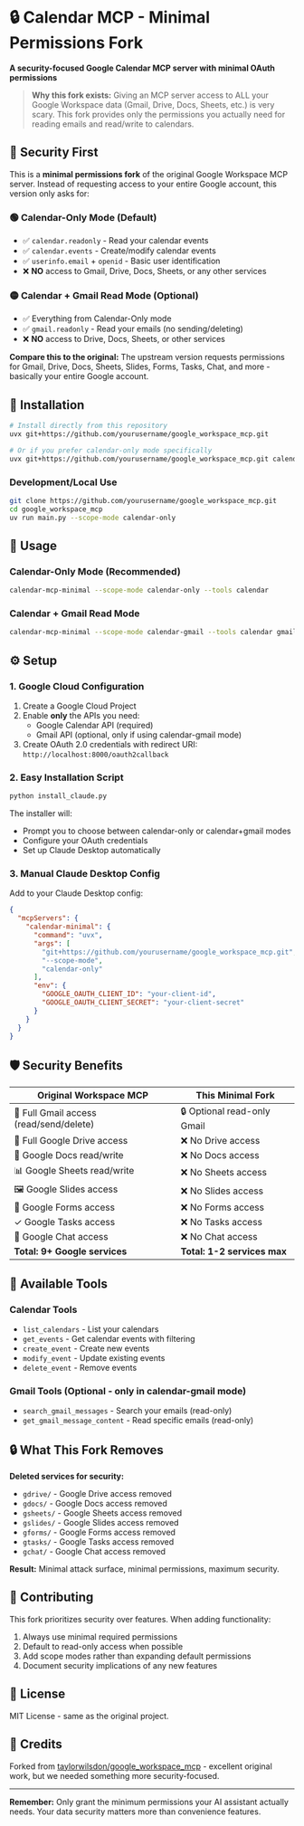 # 🔒 Calendar MCP - Minimal Permissions Fork

**A security-focused Google Calendar MCP server with minimal OAuth permissions**

> **Why this fork exists:** Giving an MCP server access to ALL your Google Workspace data (Gmail, Drive, Docs, Sheets, etc.) is very scary. This fork provides only the permissions you actually need for reading emails and read/write to calendars.

## 🚨 Security First

This is a **minimal permissions fork** of the original Google Workspace MCP server. Instead of requesting access to your entire Google account, this version only asks for:

### 🟢 Calendar-Only Mode (Default)

- ✅ `calendar.readonly` - Read your calendar events
- ✅ `calendar.events` - Create/modify calendar events
- ✅ `userinfo.email` + `openid` - Basic user identification
- ❌ **NO** access to Gmail, Drive, Docs, Sheets, or any other services

### 🟡 Calendar + Gmail Read Mode (Optional)

- ✅ Everything from Calendar-Only mode
- ✅ `gmail.readonly` - Read your emails (no sending/deleting)
- ❌ **NO** access to Drive, Docs, Sheets, or other services

**Compare this to the original:** The upstream version requests permissions for Gmail, Drive, Docs, Sheets, Slides, Forms, Tasks, Chat, and more - basically your entire Google account.

## 🚀 Installation

```bash
# Install directly from this repository
uvx git+https://github.com/yourusername/google_workspace_mcp.git

# Or if you prefer calendar-only mode specifically
uvx git+https://github.com/yourusername/google_workspace_mcp.git calendar-mcp-minimal --scope-mode calendar-only
```

### Development/Local Use

```bash
git clone https://github.com/yourusername/google_workspace_mcp.git
cd google_workspace_mcp
uv run main.py --scope-mode calendar-only
```

## 🔧 Usage

### Calendar-Only Mode (Recommended)

```bash
calendar-mcp-minimal --scope-mode calendar-only --tools calendar
```

### Calendar + Gmail Read Mode

```bash
calendar-mcp-minimal --scope-mode calendar-gmail --tools calendar gmail
```

## ⚙️ Setup

### 1. Google Cloud Configuration

1. Create a Google Cloud Project
2. Enable **only** the APIs you need:
   - Google Calendar API (required)
   - Gmail API (optional, only if using calendar-gmail mode)
3. Create OAuth 2.0 credentials with redirect URI: `http://localhost:8000/oauth2callback`

### 2. Easy Installation Script

```bash
python install_claude.py
```

The installer will:

- Prompt you to choose between calendar-only or calendar+gmail modes
- Configure your OAuth credentials
- Set up Claude Desktop automatically

### 3. Manual Claude Desktop Config

Add to your Claude Desktop config:

```json
{
  "mcpServers": {
    "calendar-minimal": {
      "command": "uvx",
      "args": [
        "git+https://github.com/yourusername/google_workspace_mcp.git",
        "--scope-mode",
        "calendar-only"
      ],
      "env": {
        "GOOGLE_OAUTH_CLIENT_ID": "your-client-id",
        "GOOGLE_OAUTH_CLIENT_SECRET": "your-client-secret"
      }
    }
  }
}
```

## 🛡️ Security Benefits

| Original Workspace MCP                  | This Minimal Fork           |
| --------------------------------------- | --------------------------- |
| 📧 Full Gmail access (read/send/delete) | 🔒 Optional read-only Gmail |
| 📁 Full Google Drive access             | ❌ No Drive access          |
| 📄 Google Docs read/write               | ❌ No Docs access           |
| 📊 Google Sheets read/write             | ❌ No Sheets access         |
| 🖼️ Google Slides access                 | ❌ No Slides access         |
| 📝 Google Forms access                  | ❌ No Forms access          |
| ✓ Google Tasks access                   | ❌ No Tasks access          |
| 💬 Google Chat access                   | ❌ No Chat access           |
| **Total: 9+ Google services**           | **Total: 1-2 services max** |

## 🎯 Available Tools

### Calendar Tools

- `list_calendars` - List your calendars
- `get_events` - Get calendar events with filtering
- `create_event` - Create new events
- `modify_event` - Update existing events
- `delete_event` - Remove events

### Gmail Tools (Optional - only in calendar-gmail mode)

- `search_gmail_messages` - Search your emails (read-only)
- `get_gmail_message_content` - Read specific emails (read-only)

## 🔒 What This Fork Removes

**Deleted services for security:**

- `gdrive/` - Google Drive access removed
- `gdocs/` - Google Docs access removed
- `gsheets/` - Google Sheets access removed
- `gslides/` - Google Slides access removed
- `gforms/` - Google Forms access removed
- `gtasks/` - Google Tasks access removed
- `gchat/` - Google Chat access removed

**Result:** Minimal attack surface, minimal permissions, maximum security.

## 🤝 Contributing

This fork prioritizes security over features. When adding functionality:

1. Always use minimal required permissions
2. Default to read-only access when possible
3. Add scope modes rather than expanding default permissions
4. Document security implications of any new features

## 📄 License

MIT License - same as the original project.

## 🙏 Credits

Forked from [taylorwilsdon/google_workspace_mcp](https://github.com/taylorwilsdon/google_workspace_mcp) - excellent original work, but we needed something more security-focused.

---

**Remember:** Only grant the minimum permissions your AI assistant actually needs. Your data security matters more than convenience features.

